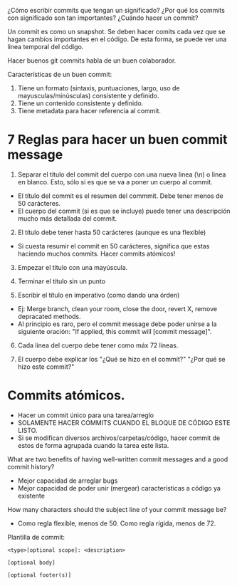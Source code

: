 ¿Cómo escribir commits que tengan un significado?
¿Por qué los commits con significado son tan importantes?
¿Cuándo hacer un commit?

Un commit es como un snapshot. Se deben hacer comits cada vez que se hagan cambios importantes en el código. De esta forma, se puede ver una linea temporal del código.

Hacer buenos git commits habla de un buen colaborador.

Características de un buen commit:

1. Tiene un formato (sintaxis, puntuaciones, largo, uso de mayusculas/minùsculas) consistente y definido.
2. Tiene un contenido consistente y definido.
3. Tiene metadata para hacer referencia al commit.


# 7 Reglas para hacer un buen commit message

1. Separar el título del commit del cuerpo con una nueva linea (\n) o linea en blanco. Esto, sólo si es que se va a poner un cuerpo al commit.
  - El título del commit es el resumen del commmit. Debe tener menos de 50 carácteres.
  - El cuerpo del commit (si es que se incluye) puede tener una descripción mucho más detallada del commit.

2. El título debe tener hasta 50 carácteres (aunque es una flexible)
  - Si cuesta resumir el commit en 50 carácteres, significa que estas haciendo muchos commits. Hacer commits atómicos!

3. Empezar el título con una mayúscula.

4. Terminar el título sin un punto

5. Escribir el título en imperativo (como dando una órden)
  - Ej: Merge branch, clean your room, close the door, revert X, remove depracated methods.
  - Al principio es raro, pero el commit message debe poder unirse a la siguiente oración:
  "If applied, this commit will [commit message]".

6. Cada línea del cuerpo debe tener como máx 72 líneas.

7. El cuerpo debe explicar los "¿Qué se hizo en el commit?" "¿Por qué se hizo este commit?"

# Commits atómicos.

- Hacer un commit único para una tarea/arreglo
- SOLAMENTE HACER COMMITS CUANDO EL BLOQUE DE CÓDIGO ESTE LISTO.
- Si se modifican diversos archivos/carpetas/código, hacer commit de estos de forma agrupada cuando la tarea este lista.

What are two benefits of having well-written commit messages and a good commit history?

- Mejor capacidad de arreglar bugs
- Mejor capacidad de poder unir (mergear) características a código ya existente

How many characters should the subject line of your commit message be?

- Como regla flexible, menos de 50. Como regla rígida, menos de 72.


Plantilla de commit:
```
<type>[optional scope]: <description>

[optional body]

[optional footer(s)]
```